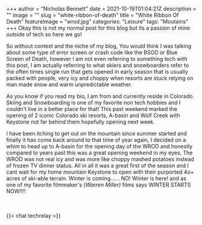 +++
author = "Nicholas Bennett"
date = 2021-10-19T01:04:21Z
description = ""
image = ""
slug = "white-ribbon-of-death"
title = "White Ribbon Of Death"
featureImage = "wrod.jpg"
categories: "Leisure"
tags: "Moutains"
+++
Okay this is not my normal post for this blog but its a passion of mine outside of tech so here we go!

So without context and the niche of my blog, You would think I was talking about some type of error screen or crash code like the BSOD or Blue Screen of Death, however I am not even referring to something tech with this post, I am actually referring to what skiers and snowboarders refer to the often times single run that gets opened in early season that is usually packed with people, very icy and choppy when resorts are stuck relying on man made snow and warm unpredictable weather.

As you know if you read my bio, I am from and currently reside in Colorado. Skiing and Snowboarding is one of my favorite non tech hobbies and I couldn't live in a better place for that! This past weekend marked the opening of 2 iconic Colorado ski resorts, A-basin and Wolf Creek with Keystone not far behind them hopefully opening next week.

I have been itching to get out on the mountain since summer started and finally it has come back around to that time of year again, I decided on a whim to head up to A-basin for the opening day of the WROD and honestly compared to years past this was a great opening weekend in my eyes, The WROD was not real icy and was more like choppy mashed potatoes instead of frozen TV dinner status. All in all it was a great first of the season and I cant wait for my home mountain Keystone to open with their purported 4o+ acres of ski-able terrain. Winter is coming...... NO! Winter is here! and as one of my favorite filmmaker's (_Warren Miller)_ films says WINTER STARTS NOW!!!!


<br>
<br>
{{< chat techrelay >}}